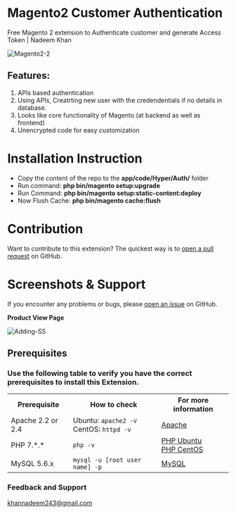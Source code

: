# Magento2 Customer Authentication

Free Magento 2 extension to Authenticate customer and generate Access Token | Nadeem Khan

<img src="https://i.ibb.co/nnVLZnV/Magento2-2.png" alt="Magento2-2" border="0">

## Features:

1. APIs based authentication
3. Using APIs, Creatrting new user with the credendentials if no details in database. 
2. Looks like core functionality of Magento (at backend as well as frontend)
3. Unencrypted code for easy customization

# Installation Instruction

* Copy the content of the repo to the <b>app/code/Hyper/Auth/</b> folder
* Run command:
<b>php bin/magento setup:upgrade</b>
* Run Command:
<b>php bin/magento setup:static-content:deploy</b>
* Now Flush Cache: <b>php bin/magento cache:flush</b>

# Contribution

Want to contribute to this extension? The quickest way is to <a href="https://help.github.com/articles/about-pull-requests/">open a pull request</a> on GitHub.

# Screenshots & Support

If you encounter any problems or bugs, please <a href="https://github.com/mageprince/magento2-buynow/issues">open an issue</a> on GitHub.

<b>Product View Page</b>

<img src="https://image.ibb.co/fGJvgm/add_to_cart.png" alt="Adding-SS" title="Screenshot 1">

## Prerequisites

### Use the following table to verify you have the correct prerequisites to install this Extension.
<table>
	<tbody>
		<tr>
			<th>Prerequisite</th>
			<th>How to check</th>
			<th>For more information</th>
		</tr>
	<tr>
		<td>Apache 2.2 or 2.4</td>
		<td>Ubuntu: <code>apache2 -v</code><br>
		CentOS: <code>httpd -v</code></td>
		<td><a href="https://devdocs.magento.com/guides/v2.2/install-gde/prereq/apache.html">Apache</a></td>
	</tr>
	<tr>
		<td>PHP 7.*.*</td>
		<td><code>php -v</code></td>
		<td><a href="http://devdocs.magento.com/guides/v2.2/install-gde/prereq/php-ubuntu.html">PHP Ubuntu</a><br><a href="http://devdocs.magento.com/guides/v2.2/install-gde/prereq/php-centos.html">PHP CentOS</a></td>
	</tr>
	<tr><td>MySQL 5.6.x</td>
	<td><code>mysql -u [root user name] -p</code></td>
	<td><a href="http://devdocs.magento.com/guides/v2.2/install-gde/prereq/mysql.html">MySQL</a></td>
	</tr>
</tbody>
</table>

### Feedback and Support 

<a href="mailto:khannadeem243@gmail.com">khannadeem243@gmail.com</a>
